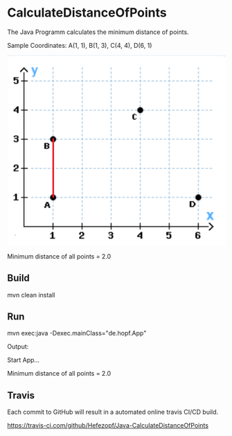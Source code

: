 # CalculateDistanceOfPoints
The Java Programm calculates the minimum distance of points.

Sample Coordinates: A(1, 1), B(1, 3), C(4, 4), D(6, 1) 

![Coordinates](src/main/resources/Coordinates.png "Coordinates")

Minimum distance of all points = 2.0

## Build
mvn clean install

## Run
mvn exec:java -Dexec.mainClass="de.hopf.App"

Output:

Start App...

Minimum distance of all points = 2.0

## Travis

Each commit to GitHub will result in a automated online travis CI/CD build.

https://travis-ci.com/github/Hefezopf/Java-CalculateDistanceOfPoints
